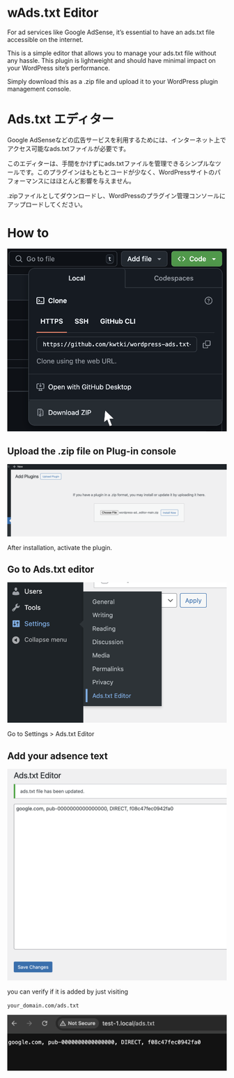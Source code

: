 # wAds.txt Editor

For ad services like Google AdSense, it’s essential to have an ads.txt file accessible on the internet.

This is a simple editor that allows you to manage your ads.txt file without any hassle. This plugin is lightweight and should have minimal impact on your WordPress site’s performance.

Simply download this as a .zip file and upload it to your WordPress plugin management console.

# Ads.txt エディター

Google AdSenseなどの広告サービスを利用するためには、インターネット上でアクセス可能なads.txtファイルが必要です。

このエディターは、手間をかけずにads.txtファイルを管理できるシンプルなツールです。このプラグインはもともとコードが少なく、WordPressサイトのパフォーマンスにはほとんど影響を与えません。

.zipファイルとしてダウンロードし、WordPressのプラグイン管理コンソールにアップロードしてください。

# How to

![alt text](./assets/download-as-zip.png)

## Upload the .zip file on Plug-in console

![](assets/20240904_165002_image.png)

After installation, activate the plugin.

## Go to Ads.txt editor

![](assets/20240904_165259_image.png)

Go to Settings > Ads.txt Editor

## Add your adsence text

![](assets/20240904_165446_image.png)

you can verify if it is added by just visiting

`your_domain.com/ads.txt`

![](assets/20240904_165606_image.png)
